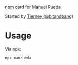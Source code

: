 [npm] card for Manuel Rueda

Started by [Tierney (@bitandbang)]

# Usage

Via npx:

```bash
npx manrueda
```

[npm]: https://www.npmjs.com/
[tierney (@bitandbang)]: https://www.npmjs.com/package/bitandbang

